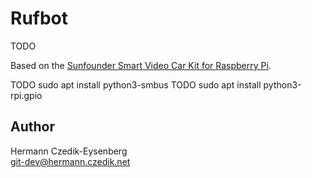 Rufbot
======

TODO

Based on the [Sunfounder Smart Video Car Kit for Raspberry Pi](https://github.com/sunfounder/Sunfounder_Smart_Video_Car_Kit_for_RaspberryPi).

TODO sudo apt install python3-smbus
TODO sudo apt install python3-rpi.gpio

Author
------

Hermann Czedik-Eysenberg  
git-dev@hermann.czedik.net

